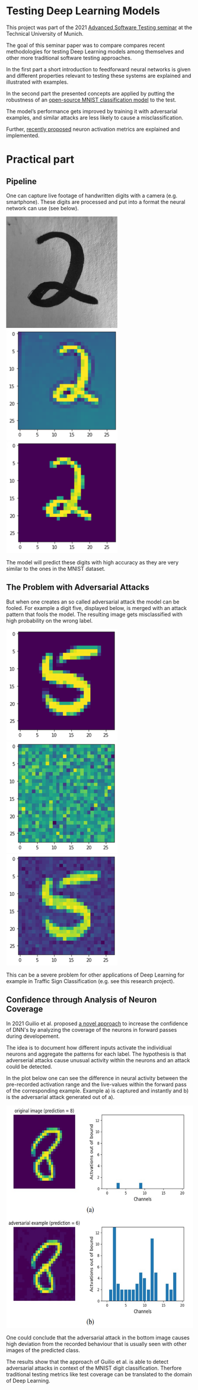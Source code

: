 # Testing Deep Learning Models

This project was part of the 2021 [Advanced Software Testing seminar](https://www.cs.cit.tum.de/sse/lehre/software-qualitaet/) at the Technical University of Munich. 

The goal of this seminar paper was to compare compares recent methodologies for testing Deep
Learning models among themselves and other more traditional software
testing approaches.

In the first part a short introduction to feedforward neural networks is given and
different properties relevant to testing these systems are explained and illustrated with examples.

In the second part the presented concepts are applied by putting the robustness of an [open-source MNIST classification model](https://github.com/dangeng/Simple_Adversarial_Examples) to the test.

The model’s performance gets improved by training it with adversarial examples, and similar attacks are less likely to cause
a misclassification.

Further, [recently proposed](https://arxiv.org/abs/2101.12100) neuron activation metrics are explained and implemented.

# Practical part

## Pipeline

One can capture live footage of handwritten digits with a camera (e.g. smartphone).
These digits are processed and put into a format the neural network can use (see below).

<img src="imgs/unprocessed.png" width="300" height="300" />
<img src="imgs/processing1.png" width="300" height="300" />
<img src="imgs/processing2.png" width="300" height="300" />

The model will predict these digits with high accuracy as they are very similar to the ones in the MNIST dataset.

## The Problem with Adversarial Attacks

But when one creates an so called adversarial attack the model can be fooled.
For example a digit five, displayed below, is merged with an attack pattern that fools the model.
The resulting image gets misclassified with high probability on the wrong label.

<img src="imgs/source.png" width="300" height="300" />
<img src="imgs/attackPattern.png" width="300" height="300" />
<img src="imgs/adversarial.png" width="300" height="300" />


This can be a severe problem for other applications of Deep Learning for example in Traffic Sign Classification (e.g. see this research project).

## Confidence through Analysis of Neuron Coverage

In 2021 Guilio et al. proposed [a novel approach](https://arxiv.org/abs/2101.12100) to increase the confidence of DNN's by analyzing the coverage of the neurons in forward passes during developement.

The idea is to document how different inputs activate the individiual neurons and aggregate the patterns for each label.
The hypothesis is that adverserial attacks cause unusual activity within the neurons and an attack could be detected.

In the plot below one can see the difference in neural activity between the pre-recorded activation range and the live-values within the forward pass of the corresponding example. Example a) is captured and instantly and b) is the adversarial attack generated out of a).

<img src="imgs/detection.png" width="600" height="600" />

One could conclude that the adversarial attack in the bottom image causes high deviation from the recorded behaviour that is usually seen with other images of the predicted class.


The results show that the approach of Guilio et al. is able to detect adversarial attacks in context of the MNIST digit classification.
Therfore traditional testing metrics like test coverage can be translated to the domain of Deep Learning. 









